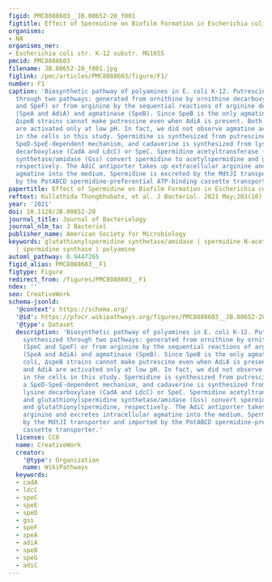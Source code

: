 ```yaml
---
figid: PMC8088603__JB.00652-20_f001
figtitle: Effect of Spermidine on Biofilm Formation in Escherichia coli K-12
organisms:
- NA
organisms_ner:
- Escherichia coli str. K-12 substr. MG1655
pmcid: PMC8088603
filename: JB.00652-20_f001.jpg
figlink: /pmc/articles/PMC8088603/figure/F1/
number: F1
caption: 'Biosynthetic pathway of polyamines in E. coli K-12. Putrescine is synthesized
  through two pathways: generated from ornithine by ornithine decarboxylase (SpeC
  and SpeF) or from arginine by the sequential reactions of arginine decarboxylase
  (SpeA and AdiA) and agmatinase (SpeB). Since SpeB is the only agmatinase in E. coli,
  ΔspeB strains cannot make putrescine even when AdiA is present. Both SpeF and AdiA
  are activated only at low pH. In fact, we did not observe agmatine accumulation
  in the cells in this study. Spermidine is synthesized from putrescine through a
  SpeD-SpeE-dependent mechanism, and cadaverine is synthesized from lysine by lysine
  decarboxylase (CadA and LdcC) or SpeC. Spermidine acetyltransferase (SpeG) and glutathionylspermidine
  synthetase/amidase (Gss) convert spermidine to acetylspermidine and glutathionylspermidine,
  respectively. The AdiC antiporter takes up extracellular arginine and excretes intracellular
  agmatine into the medium. Spermidine is excreted by the MdtJI transporter and imported
  by the PotABCD spermidine-preferential ATP-binding cassette transporter.'
papertitle: Effect of Spermidine on Biofilm Formation in Escherichia coli K-12.
reftext: Kullathida Thongbhubate, et al. J Bacteriol. 2021 May;203(10):e00652-20.
year: '2021'
doi: 10.1128/JB.00652-20
journal_title: Journal of Bacteriology
journal_nlm_ta: J Bacteriol
publisher_name: American Society for Microbiology
keywords: glutathionylspermidine synthetase/amidase | spermidine N-acetyltransferase
  | spermidine synthase | polyamine
automl_pathway: 0.9447265
figid_alias: PMC8088603__F1
figtype: Figure
redirect_from: /figures/PMC8088603__F1
ndex: ''
seo: CreativeWork
schema-jsonld:
  '@context': https://schema.org/
  '@id': https://pfocr.wikipathways.org/figures/PMC8088603__JB.00652-20_f001.html
  '@type': Dataset
  description: 'Biosynthetic pathway of polyamines in E. coli K-12. Putrescine is
    synthesized through two pathways: generated from ornithine by ornithine decarboxylase
    (SpeC and SpeF) or from arginine by the sequential reactions of arginine decarboxylase
    (SpeA and AdiA) and agmatinase (SpeB). Since SpeB is the only agmatinase in E.
    coli, ΔspeB strains cannot make putrescine even when AdiA is present. Both SpeF
    and AdiA are activated only at low pH. In fact, we did not observe agmatine accumulation
    in the cells in this study. Spermidine is synthesized from putrescine through
    a SpeD-SpeE-dependent mechanism, and cadaverine is synthesized from lysine by
    lysine decarboxylase (CadA and LdcC) or SpeC. Spermidine acetyltransferase (SpeG)
    and glutathionylspermidine synthetase/amidase (Gss) convert spermidine to acetylspermidine
    and glutathionylspermidine, respectively. The AdiC antiporter takes up extracellular
    arginine and excretes intracellular agmatine into the medium. Spermidine is excreted
    by the MdtJI transporter and imported by the PotABCD spermidine-preferential ATP-binding
    cassette transporter.'
  license: CC0
  name: CreativeWork
  creator:
    '@type': Organization
    name: WikiPathways
  keywords:
  - cadA
  - ldcC
  - speC
  - speE
  - speD
  - gss
  - speF
  - speA
  - adiA
  - speB
  - speG
  - adiC
---
```

